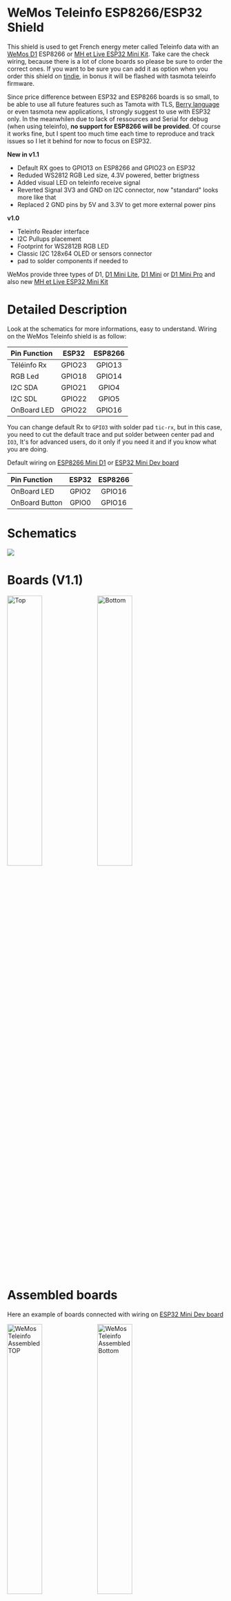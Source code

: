 # WeMos Teleinfo ESP8266/ESP32 Shield

This shield is used to get French energy meter called Teleinfo data with an [WeMos D1][22] ESP8266 or [MH et Live ESP32 Mini Kit][23]. Take care the check wiring, because there is a lot of clone boards so please be sure to order the correct ones. If you want to be sure you can add it as option when you order this shield on [tindie][24], in bonus it will be flashed with tasmota teleinfo firmware.

Since price difference between ESP32 and ESP8266 boards is so small, to be able to use all future features such as Tamota with TLS, [Berry language](https://tasmota.github.io/docs/Berry/) or even tasmota new applications, I strongly suggest to use with ESP32 only. In the meanwhilen due to lack of ressources and Serial for debug (when using teleinfo), **no support for ESP8266 will be provided**. Of course it works fine, but I spent too much time each time to reproduce and track issues so I let it behind for now to focus on ESP32.  

**New in v1.1**

- Default RX goes to GPIO13 on ESP8266 and GPIO23 on ESP32
- Reduded WS2812 RGB Led size, 4.3V powered, better brigtness 
- Added visual LED on teleinfo receive signal
- Reverted Signal 3V3 and GND on I2C connector, now "standard" looks more like that
- Replaced 2 GND pins by 5V and 3.3V to get more external power pins

**v1.0**

- Teleinfo Reader interface
- I2C Pullups placement
- Footprint for WS2812B RGB LED
- Classic I2C 128x64 OLED or sensors connector
- pad to solder components if needed to

WeMos provide three types of D1, [D1 Mini Lite][20], [D1 Mini][21] or [D1 Mini Pro][22] and also new [MH et Live ESP32 Mini Kit][23]

# Detailed Description

Look at the schematics for more informations, easy to understand. Wiring on the WeMos Teleinfo shield is as follow:

| Pin Function | ESP32   | ESP8266 |
|  :---        |  :---:  |  :---:  |
| Téléinfo Rx  |  GPIO23 | GPIO13  |
| RGB Led      |  GPIO18 | GPIO14  |
| I2C SDA      |  GPIO21 | GPIO4   |
| I2C SDL      |  GPIO22 | GPIO5   |
| OnBoard LED  |  GPIO22 | GPIO16  |

You can change default Rx to `GPIO3` with solder pad `tic-rx`, but in this case, you need to cut the default trace and put solder between center pad and `IO3`, It's for advanced users, do it only if you need it and if you know what you are doing.

Default wiring on [ESP8266 Mini D1][21] or [ESP32 Mini Dev board][23]

| Pin Function   | ESP32   | ESP8266 |
|  :---          |  :---:  |  :---:  |
| OnBoard LED    |  GPIO2 | GPIO16  |
| OnBoard Button |  GPIO0 | GPIO16  |


# Schematics

<img src="https://github.com/hallard/WeMos-TIC/raw/master/pictures/WeMos-TIC-sch.png">

# Boards (V1.1)

<img src="https://github.com/hallard/WeMos-TIC/raw/master/pictures/WeMos-TIC-top.png" alt="Top" width="40%" height="40%">&nbsp;
<img src="https://github.com/hallard/WeMos-TIC/raw/master/pictures/WeMos-TIC-bot.png" alt="Bottom" width="40%" height="40%">

# Assembled boards

Here an example of boards connected with wiring on [ESP32 Mini Dev board][23]

<img src="https://github.com/hallard/WeMos-TIC/raw/master/pictures/WeMos-TIC-assembled-top.png" width="40%" height="40%" alt="WeMos Teleinfo Assembled TOP">&nbsp;
<img src="https://github.com/hallard/WeMos-TIC/raw/master/pictures/WeMos-TIC-assembled-bot.png" width="40%" height="40%" alt="WeMos Teleinfo Assembled Bottom">

# Assembling

Nothing complicated, just use and solder headers. I suggest to use the small ones I sell with shield on Tindie, takes less place and you can either fix for life with just one part of the header soldered on both shield and ESP32.

Here boards connected to [ESP32 Mini Dev board][23]

<img src="https://github.com/hallard/WeMos-TIC/raw/master/pictures/WeMos-TIC-soldering-shield.png" width="40%" height="40%">&nbsp;
<img src="https://github.com/hallard/WeMos-TIC/raw/master/pictures/WeMos-TIC-soldering-esp32.png" width="40%" height="40%">

# Firmware 

You can write your own and use with [LibTeleinfo](https://github.com/hallard/LibTeleinfo) library I wrote if you want to get rid of driving teleinfo stuff (chekout some [examples](ttps://github.com/hallard/LibTeleinfo/tree/master/examples)).

## Tasmota

But I strongly suggest using amazing [Tasmota](https://tasmota.github.io/docs/) firmware, all is already done and well done.

Please check Teleinfo official tasmota [documentation](https://tasmota.github.io/docs/Teleinfo/) so see how to configure your device depending on smartmeter type and what options you need.

### Unofficial builds

Teleinfo is not member of official Tasmota builds. So you need to build your own with `USE_TELEINFO` define. 
But Tasmota team agreed it's not simple to build for end users, and they now provide unofficial build that follow developement branch, this mean you always have an up to date build with latest code available. Of course we added Teleinfo (ESP8266 and ESP32) builds in this unofficial build process so you have nothing to install and compile/link (building). You can't go easier.

And as a cherry on the cake, easy flasher tools (web version and executable one) will present Teleinfo firmware so you are able to flash teleinfo firmware in less than 1 minute. You can check detail [here](https://github.com/Jason2866/Tasmota-specials) but here how to do that.

- Launch [Web Flasher here](https://jason2866.github.io/Tasmota-specials/) 
- Select Teleinfo (flash will auto detect if you need ESP8266 or ESP32 and will flash the correct one)
- Select Serial port, and click `install`

<img src="https://github.com/hallard/WeMos-TIC/raw/master/pictures/WeMos-TIC-web_flasher.png">

Once done something like that

<img src="https://github.com/hallard/WeMos-TIC/raw/master/pictures/WeMos-TIC-web_flasher_ok.png">

After flashed, you should now see a new access point named `tasmota_aabbcc_xxxx` where you can connect to configure your WiFi for the device to connect on.

Alternatively, if you connect serial console and reset the device you should see Serial logs like that
```
00:00:00.003 HDW: ESP32-D0WDQ6 
00:00:00.037 UFS: FlashFS mounted with 308 kB free
00:00:00.109 CFG: Loaded from File, Count 12
00:00:00.124 QPC: Count 1
00:00:00.257 CFG: no '*.autoconf' file found
00:00:00.263 BRY: Berry initialized, RAM used=3620
00:00:00.282 BRY: no 'preinit.be'
00:00:00.291 Project tasmota - Tasmota Version 10.0.0.3(teleinfo)-2_0_1_1(2021-11-30T14:22:47)
00:00:00.379 BRY: no 'autoexec.be'
00:00:00.447 WIF: WifiManager active for 3 minutes
00:00:01.139 HTP: Web server active on tasmota-090F8C-3980 with IP address 192.168.4.1
00:00:06.827 QPC: Reset
```

If you want to deep into this process or just curious, you can check out it's [here](https://github.com/Jason2866/Tasmota-specials)

:memo: If you have some issues flashing with Web Flasher, do not hesitate to use another awesome tool [ESP Flasher](https://github.com/Jason2866/ESP_Flasher), with this one you can see exactly what's going on in case of issue because it has built in console. Usefull also after reboot of the device because console still active. This is the one I'm using day by day. In this case you need to download firmware to flash first [here](https://github.com/Jason2866/Tasmota-specials/tree/firmware/firmware/tasmota/other). Download firmware `tasmota-teleinfo`

You can take a look on `autoconf` [folder](https://github.com/tasmota/autoconf/tree/main/raw/esp32/Wemos_Teleinfo) to see some of init commands used on ESP32. For ESP8266 you can copy content of `autoexec.bat` and manually apply to you ESP8266 teleinfo.

:memo: Don't forget to reset Energy counters on first boot with console command `EnergyTotal 0` if you have erratic values. 


### I2C Display

You can add fancy I2C display (or even I2C sensors), take care of wiring of the display. They are not all usin the same order wiring the 4 pins on I2C connector. You need to use one with this order `GND VCC SDL SDA`. Since I2C VCC is conencted to 3.3V, your I2C device is compatible with 3.3V or 5V ones (They all have shifter since majorty of sensors works at 3.3V)

Then with tasmota you need to select correct one, in my example below it's an SHT1106 128x64 so config is (use only one time). Pleasy check Tasmota documentation for [display](https://tasmota.github.io/docs/Displays/) and associaed [commands](https://tasmota.github.io/docs/Commands/#displays).

```
DisplayMode 2
; 2 for SSD1306 and 7 for SH1106
DisplayModel 2
displaycols 21
displayrows 8
```

Don't forget to toggle ON on tasmota WEB UI since it's like a device. If not nothing will be displayed. You can also check the OLED presence using command `i2cScan` from console, something loke below sounds good, seen on `0x3c`

```
13:09:39.490 CMD: i2cscan
13:09:39.531 MQT: stat/tasmota_EF58A0/RESULT = {"I2CScan":"Device(s) found at 0x3c"}
```

And here is a picture of the whole working.

<img src="https://github.com/hallard/WeMos-TIC/raw/master/pictures/WeMos-TIC-oled.png">

### Autoconf (ESP32 Only)

Another awesome feature of Tasmota is the ability to download configuration profile, and guess what, we done it for this shield, just go to configuration option, select Autoconfig and then choose in the list `Wemos Teleinfo` and here you are, ne need to copy/paste template, it's done by autoconfig.
If you want to deep into this process or just curious, you can check out it's [here](https://github.com/tasmota/autoconf)

### Berry Scripting (ESP32 Only)

Now you can personalize code with [Berry language](https://tasmota.github.io/docs/Berry/). Check out some Berry samples [here](https://github.com/arendst/Tasmota/blob/development/tasmota/berry/examples/)

You can do that by going to Berry console from Tasmota WEB user interface.

#### Drive RGB LED depending on actual power

Here is a Berry example, goal is to follow real time consumption driving on board RGB Led depending on current Power consumption (low green then going to red when reaching maximum current of your contract)

```python
#-
# example of using Berry script to change the led color
# accordingly to power consumption
# using Denky or WeMos Teleinfo (French Teleinfo reader)
-#

#- define the global symbol for reference -#
runcolor = nil

def runcolor()
  var max_contrat = 30 # contrat 30A
  var i = energy.current
  #print(i)
  var red = tasmota.scale_uint(int(i), 0, max_contrat, 0, 255)
  var green = 255 - red
  var channels = [red, green, 0]
  light.set({"channels":channels, "bri":64, "power":true})
  tasmota.set_timer(2000, runcolor)
end

#- run animation -#
runcolor()
```

#### Send data to Emoncms with Berry (ESP32 only)

What's magic with Berry is the ability to do basic stuff with data, in this example we will intercept MQTT send message by Energy driver, do some calc and send data to Emoncms but also to drive RGB Led from Green (low load) to Red (approach max subscription)

Modifiy API key with your, and copy paste the following code into Berry Console. Tst and validate if all is okay for you.

Once all is fine, you paste the code into a file named `autoexec.be` on the Tasmota Filesystem so it will be executed each time Tasmota device starting.

```python
import json

var api_url = "https://emoncms.org/input/post"
var api_key = "YOUR_EMON_API_WRITE_KEY"
var node_name = "NODE_NAME"

def setcolor(iinst, isousc)
  var red = tasmota.scale_uint(iinst, 0, isousc, 0, 255)
  var green = 255 - red
  var channels = [red, green, 0]
  light.set({"channels":channels, "bri":64, "power":true})
end

def rule_tic(value, trigger)
  # Got Heures Creuses contract so I will calculate total consumption
  # adding Heures Creuses (HCHC) + Heures Pleines (HCHP) and create new value for emoncms 
  # Change label depending on name for your contract type
  var htot = value['HCHP'] + value['HCHC']
  # Create new value HTOT converted to kWH
  value['HTOT'] = htot / 1000.0
  # Calculate current percent Load 
  var iinst = value['IINST']
  var isousc= value['ISOUSC']
  if iinst != nil && isousc != nil 
    # Drive RGB LED
    setcolor(iinst, isousc)
    if isousc > 0
      load = 100 * iinst / isousc
      value['LOAD'] = load
    end
  end
  # Convert JSON object to string 
  var obj_json = json.dump(value)
  # Create URL to call
  var param="?fulljson="+obj_json + "&node="+node_name + "&apikey="+api_key 
  # Post Data to EMONCMS
  var cl = webclient()
  cl.begin( api_url + param)
  var r =  cl.GET()
  print(r, load, param) 
end

# Callback on each MQTT interception
tasmota.add_rule("TIC",rule_tic)

```

### Tasmota templates

Use the following templates depending on version of shield and ESP board (but I strongly suggest using autoconf if you have a ESP32 board)

#### Shield Version 1.1

ESP8266
```
{"NAME":"Wemos Teleinfo","GPIO":[1,1,1,1,640,608,1,1,1,5152,1376,1,1,1],"FLAG":0,"BASE":18}
```

ESP32
```
{"NAME":"Wemos Teleinfo","GPIO":[1,1,1,1,1,1,1,1,1,1,1,1,1,1,1376,1,1,640,608,5632,1,1,0,1,0,0,0,1,1,1,1,1,1,1,1,1],"FLAG":0,"BASE":1}
```

#### Shield Version 1.0

Teleinfo RX is on GPIO3 for each board

ESP8266
```
{"NAME":"TICShield","GPIO":[1,1,1,5152,640,608,1,1,1,1,1376,1,1,1],"FLAG":0,"BASE":18}
```

ESP32
```
{"NAME":"TICShield32","GPIO":[1,1,1,5632,1,1,1,1,1,1,1,1,1,1,1376,1,1,640,608,1,1,1,0,1,0,0,0,1,1,1,1,1,1,1,1,1],"FLAG":0,"BASE":1}
```

# Support and discussion

If you have any issue or just want to discuss on this project, please use community [forum](https://community.ch2i.eu/category/19/wemos-teleinfo)

# License

<img alt="Creative Commons Attribution-NonCommercial 4.0" src="https://i.creativecommons.org/l/by-nc/4.0/88x31.png">   

This work is licensed under a [Creative Commons Attribution-NonCommercial 4.0 International License](http://creativecommons.org/licenses/by-nc/4.0/)    
If you want to do commercial stuff with this project, please contact [CH2i company](https://ch2i.eu/en#support) so we can organize an simple agreement.

# Lazy building your own? 

You can order this shield fully assembled with some extra on [tindie][24]

<a href="https://www.tindie.com/products/25467/"><img src="https://d2ss6ovg47m0r5.cloudfront.net/badges/tindie-mediums.png" alt="I sell on Tindie" width="150" height="78"></a>

# Misc

See news and other projects on my [blog][2] 
 
[2]: https://hallard.me

[20]: https://www.wemos.cc/en/latest/d1/d1_mini_lite.html
[21]: https://www.wemos.cc/en/latest/d1/d1_mini.html
[22]: https://www.smart-prototyping.com/Mini-D1-PRO-Development-Board-ESP8266-4M-16M
[23]: https://www.az-delivery.de/fr/products/esp32-d1-mini
[24]: https://www.tindie.com/products/25467/